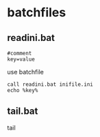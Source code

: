 # batchfiles 

## readini.bat

```
#comment
key=value
```

use batchfile
```
call readini.bat inifile.ini
echo %key%
```

## tail.bat
tail <filename>


